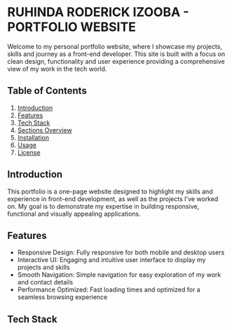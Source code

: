 # **RUHINDA RODERICK IZOOBA - PORTFOLIO WEBSITE**

Welcome to my personal portfolio website, where I showcase my projects, skills and journey as a front-end developer. This site is built with a focus on clean design, functionality and user experience providing a comprehensive view of my work in the tech world.

## **Table of Contents**

1. [Introduction](#introduction)
2. [Features](#features)
3. [Tech Stack](#tech-stack)
4. [Sections Overview](#sections-overview)
5. [Installation](#installation)
6. [Usage](#usage)
7. [License](#license)

## **Introduction**

This portfolio is a one-page website designed to highlight my skills and experience in front-end development, as well as the projects I've worked on. My goal is to demonstrate my expertise in building responsive, functional and visually appealing applications.

## **Features**

- Responsive Design: Fully responsive for both mobile and desktop users
- Interactive UI: Engaging and intuitive user interface to display my projects and skills
- Smooth Navigation: Simple navigation for easy exploration of my work and contact details
- Performance Optimized: Fast loading times and optimized for a seamless browsing experience

## **Tech Stack**

